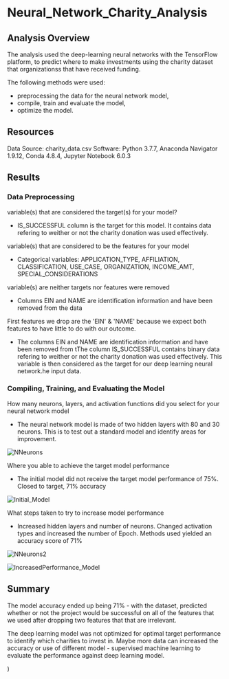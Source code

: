 # Neural_Network_Charity_Analysis

## Analysis Overview
The analysis used the deep-learning neural networks with the TensorFlow platform, to predict where to make investments using the charity dataset that organizationss that have received funding. 

The following methods were used:
-   preprocessing the data for the neural network model,
-   compile, train and evaluate the model,
-   optimize the model.

## Resources
Data Source: charity_data.csv
Software: Python 3.7.7, Anaconda Navigator 1.9.12, Conda 4.8.4, Jupyter Notebook 6.0.3

## Results

### Data Preprocessing

variable(s) that are considered the target(s) for your model?

-   IS_SUCCESSFUL column is the target for this model. It contains data refering to weither or not the charity donation was used effectively.

variable(s) that are considered to be the features for your model

-   Categorical variables: APPLICATION_TYPE, AFFILIATION, CLASSIFICATION, USE_CASE, ORGANIZATION, INCOME_AMT, SPECIAL_CONSIDERATIONS

variable(s) are neither targets nor features were removed

-   Columns EIN and NAME are identification information and have been removed from the data


First features we drop are the 'EIN' & 'NAME' because we expect both features to have little to do with our outcome.

-   The columns EIN and NAME are identification information and have been removed from tThe column IS_SUCCESSFUL contains binary data refering to weither or not the charity donation was used effectively. This variable is then considered as the target for our deep learning neural network.he input data.


### Compiling, Training, and Evaluating the Model

How many neurons, layers, and activation functions did you select for your neural network model

-  The neural network model is made of two hidden layers with 80 and 30 neurons. This is to test out a standard model and identify areas for improvement. 

![NNeurons](https://user-images.githubusercontent.com/87670915/130153675-cb7a090c-2b0c-46b9-af6b-741fe51cc671.png)

Where you able to achieve the target model performance

-   The initial model did not receive the target model performance of 75%. Closed to target, 71% accuracy

![Initial_Model](https://user-images.githubusercontent.com/87670915/130153673-8a907ee9-6cf8-4e00-8db5-55fa737cd6fa.png)

What steps taken to try to increase model performance

-   Increased hidden layers and number of neurons. Changed activation types and increased the number of Epoch.
    Methods used yielded an accuracy score of 71%

![NNeurons2](https://user-images.githubusercontent.com/87670915/130153669-f4ee90b7-f201-45d8-8cd8-d180875f19cf.png)

![IncreasedPerformance_Model](https://user-images.githubusercontent.com/87670915/130153671-f07e9647-c5bd-446f-a4ae-edf9832efcdf.png)

## Summary

The model accuracy ended up being 71% - with the dataset, predicted whether or not the project would be successful on all of the features that we used after dropping two features that that are irrelevant. 

The deep learning model was not optimized for optimal target performance to identify which charities to invest in. Maybe more data can increased the accuracy or use of different model - supervised machine learning to evaluate the performance against deep learning model.


)
